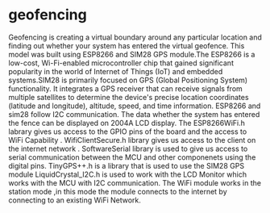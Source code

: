 # geofencing

Geofencing is creating a virtual boundary around any particular location and finding out whether your system has entered the virtual geofence. This model was built using ESP8266 and SIM28 GPS module.The ESP8266 is a low-cost, Wi-Fi-enabled microcontroller chip that gained significant popularity in the world of Internet of Things (IoT) and embedded systems.SIM28 is primarily focused on GPS (Global Positioning System) functionality. It integrates a GPS receiver that can receive signals from multiple satellites to determine the device's precise location coordinates (latitude and longitude), altitude, speed, and time information. ESP8266 and sim28 follow I2C communication. The data whether the system has entered the fence can be displayed on 2004A LCD display.
The ESP8266WiFi.h labrary gives us access to the GPIO pins of the board and the access to WiFi Capability .
WifiClientSecure.h library gives us access to the client on the internet network .
SoftwareSerial library is used to give us access to serial communication between the MCU and other componenets using the digital pins.
TinyGPS++.h is a library that is used to use the SIM28 GPS module 
LiquidCrystal_I2C.h is used to work with the LCD Monitor which works with the MCU with I2C communication.
The WiFi module works in the station mode ,in this mode the module connects to the internet by connecting to an existing WiFi Network.


